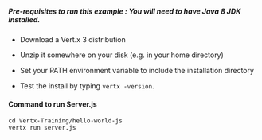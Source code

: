 ##### Pre-requisites to run this example : You will need to have Java 8 JDK installed.

* Download a Vert.x 3 distribution

* Unzip it somewhere on your disk (e.g. in your home directory)

* Set your PATH environment variable to include the installation directory

* Test the install by typing `vertx -version`.


#### Command to run Server.js

    cd Vertx-Training/hello-world-js
    vertx run server.js
